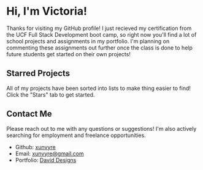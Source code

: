 # Hi, I'm Victoria!
Thanks for visiting my GitHub profile! I just recieved my certification from the UCF Full Stack Development boot camp,
so right now you'll find a lot of school projects and assignments in my portfolio. I'm planning on commenting these assignments out further
once the class is done to help future students get started on their own projects!

## Starred Projects
All of my projects have been sorted into lists to make thing easier to find! Click the "Stars" tab to get started.

## Contact Me
Please reach out to me with any questions or suggestions! I'm also actively searching for employment and freelance opportunities.
* Github: [xunvyre](https://github.com/xunvyre/)
* Email: xunvyre@gmail.com
* Portfolio: [David Designs](https://xunvyre.github.io/daviddesigns/)

<!---
xunvyre/xunvyre is a ✨ special ✨ repository because its `README.md` (this file) appears on your GitHub profile.
You can click the Preview link to take a look at your changes.
--->
